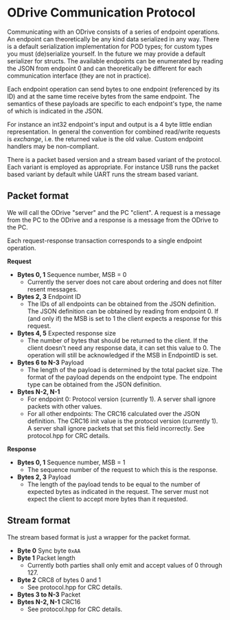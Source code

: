 
# ODrive Communication Protocol #

Communicating with an ODrive consists of a series of endpoint operations.
An endpoint can theoretically be any kind data serialized in any way.
There is a default serialization implementation for POD types; for custom types
you must (de)serialize yourself. In the future we may provide a default serializer
for structs.
The available endpoints can be enumerated by reading the JSON from endpoint 0
and can theoretically be different for each communication interface (they are not in practice).

Each endpoint operation can send bytes to one endpoint (referenced by its ID)
and at the same time receive bytes from the same endpoint. The semantics of
these payloads are specific to each endpoint's type, the name of which is
indicated in the JSON.

For instance an int32 endpoint's input and output is a 4 byte little endian
representation. In general the convention for combined read/write requests is
_exchange_, i.e. the returned value is the old value. Custom endpoint handlers
may be non-compliant.

There is a packet based version and a stream based variant of the protocol. Each
variant is employed as appropriate. For instance USB runs the packet based variant
by default while UART runs the stream based variant.


## Packet format ##
We will call the ODrive "server" and the PC "client". A request is a message
from the PC to the ODrive and a response is a message from the ODrive to the
PC.

Each request-response transaction corresponds to a single endpoint operation.

__Request__

  - __Bytes 0, 1__ Sequence number, MSB = 0
      - Currently the server does not care about ordering and does not filter resent messages.
  - __Bytes 2, 3__ Endpoint ID
      - The IDs of all endpoints can be obtained from the JSON definition. The JSON definition can be obtained by reading from endpoint 0.
    If (and only if) the MSB is set to 1 the client expects a response for this request.
  - __Bytes 4, 5__ Expected response size
      - The number of bytes that should be returned to the client. If the client doesn't need any response data, it can set this value to 0. The operation will still be acknowledged if the
    MSB in EndpointID is set.
  - __Bytes 6 to N-3__ Payload
      - The length of the payload is determined by the total packet size. The format of the payload depends on the endpoint type. The endpoint type can be obtained from the JSON definition.
  - __Bytes N-2, N-1__
      - For endpoint 0: Protocol version (currently 1). A server shall ignore packets with other values.
      - For all other endpoints: The CRC16 calculated over the JSON definition. The CRC16 init value is the protocol version (currently 1). A server shall ignore packets that set this field incorrectly. See protocol.hpp for CRC details.

__Response__

  - __Bytes 0, 1__ Sequence number, MSB = 1
      - The sequence number of the request to which this is the response.
  - __Bytes 2, 3__ Payload
      - The length of the payload tends to be equal to the number of expected bytes as indicated
    in the request. The server must not expect the client to accept more bytes than it requested.

## Stream format ##
The stream based format is just a wrapper for the packet format.

  - __Byte 0__ Sync byte `0xAA`
  - __Byte 1__ Packet length
      - Currently both parties shall only emit and accept values of 0 through 127.
  - __Byte 2__ CRC8 of bytes 0 and 1
      - See protocol.hpp for CRC details.
  - __Bytes 3 to N-3__ Packet
  - __Bytes N-2, N-1__ CRC16
      - See protocol.hpp for CRC details.
